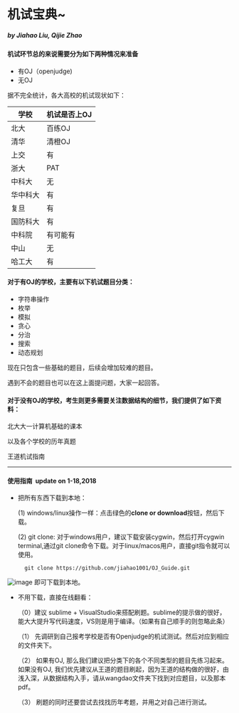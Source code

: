 # 机试宝典~  
#####                     by Jiahao Liu, Qijie Zhao

#### 机试环节总的来说需要分为如下**两种情况来准备**
- 有OJ（openjudge)
- 无OJ

据不完全统计，各大高校的机试现状如下：

| 学校   | 机试是否上OJ |
| ---- | ------- |
| 北大   | 百练OJ    |
| 清华   | 清橙OJ    |
| 上交   | 有       |
| 浙大   | PAT     |
| 中科大  | 无       |
| 华中科大 | 有       |
| 复旦   | 有       |
| 国防科大 | 有       |
| 中科院  | 有可能有    |
| 中山   | 无       |
| 哈工大  | 有       |




#### 对于有OJ的学校，主要有以下机试题目分类：

- 字符串操作
- 枚举
- 模拟
- 贪心
- 分治
- 搜索
- 动态规划

现在只包含一些基础的题目，后续会增加较难的题目。

遇到不会的题目也可以在这上面提问题，大家一起回答。

#### 对于没有OJ的学校，考生则更多需要关注数据结构的细节，我们提供了如下资料：
北大大一计算机基础的课本

以及各个学校的历年真题

王道机试指南

-------

#### 使用指南  update on 1-18,2018

- 把所有东西下载到本地：

    (1) windows/linux操作一样：点击绿色的**clone or download**按钮，然后下载。
    
    (2) git clone:
        对于windows用户，建议下载安装cygwin，然后打开cygwin terminal,通过git clone命令下载。对于linux/macos用户，直接git指令就可以使用。
        
        git clone https://github.com/jiahao1001/OJ_Guide.git


![image](https://github.com/jiahao1001/OJ_Guide/tree/master/tmp/example.jpg)
    即可下载到本地。
- 不用下载，直接在线翻看：
    
    （0）建议 sublime + VisualStudio来搭配刷题。sublime的提示做的很好，能大大提升写代码速度，VS则是用于编译。（如果有自己顺手的则忽略此条）
    
    （1） 先调研到自己报考学校是否有Openjudge的机试测试。然后对应到相应的文件夹下。
    
    （2） 如果有OJ, 那么我们建议把分类下的各个不同类型的题目先练习起来。如果没有OJ, 我们优先建议从王道的题目刷起，因为王道的结构做的很好，由浅入深，从数据结构入手，请从wangdao文件夹下找到对应题目，以及那本pdf。
    
    （3） 刷题的同时还要尝试去找找历年考题，并用之对自己进行测试。
